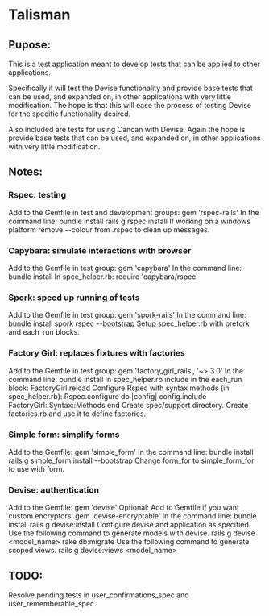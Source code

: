 # Talisman

## Pupose:

This is a test application meant to develop tests that can be applied to other applications.

Specifically it will test the Devise functionality and provide base tests that can be used, and expanded on, in other applications with very little modification. The hope is that this will ease the process of testing Devise for the specific functionality desired. 

Also included are tests for using Cancan with Devise. Again the hope is provide base tests that can be used, and expanded on, in other applications with very little modification.

## Notes:

### Rspec: testing

  Add to the Gemfile in test and development groups: gem 'rspec-rails'
  In the command line: 
    bundle install
    rails g rspec:install
  If working on a windows platform remove --colour from .rspec to clean up messages.

### Capybara: simulate interactions with browser

  Add to the Gemfile in test group: gem 'capybara'
  In the command line: 
    bundle install
  In spec_helper.rb: require 'capybara/rspec'

### Spork: speed up running of tests

  Add to the Gemfile in test group: gem 'spork-rails'
  In the command line:
    bundle install
    spork rspec --bootstrap
  Setup spec_helper.rb with prefork and each_run blocks.

### Factory Girl: replaces fixtures with factories

  Add to the Gemfile in test group: gem 'factory_girl_rails', '~> 3.0'
  In the command line: 
    bundle install
  In spec_helper.rb include in the each_run block:
    FactoryGirl.reload
  Configure Rspec with syntax methods (in spec_helper.rb):
    Rspec.configure do |config|
      config.include FactoryGirl::Syntax::Methods
    end
  Create spec/support directory.
    Create factories.rb and use it to define factories.

### Simple form: simplify forms

  Add to the Gemfile: gem 'simple_form'
  In the command line:
    bundle install
    rails g simple_form:install --bootstrap
  Change form_for to simple_form_for to use with form.

### Devise: authentication
  
  Add to the Gemfile: gem 'devise'
  Optional: Add to Gemfile if you want custom encryptors: gem 'devise-encryptable'
  In the command line:
    bundle install
    rails g devise:install
  Configure devise and application as specified.
  Use the following command to generate models with devise.
    rails g devise <model_name>
    rake db:migrate
  Use the following command to generate scoped views.
    rails g devise:views <model_name>

## TODO:
  
  Resolve pending tests in user_confirmations_spec and user_rememberable_spec.